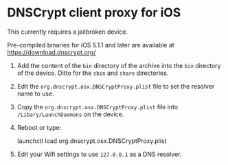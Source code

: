 
DNSCrypt client proxy for iOS
=============================

This currently requires a jailbroken device.

Pre-compiled binaries for iOS 5.1.1 and later are available at
https://download.dnscrypt.org/

1) Add the content of the `bin` directory of the archive into the `bin`
directory of the device. Ditto for the `sbin` and `share` directories.

2) Edit the `org.dnscrypt.osx.DNSCryptProxy.plist` file to set the
resolver name to use.

3) Copy the `org.dnscrypt.osx.DNSCryptProxy.plist` file into
`/Libary/LaunchDaemons` on the device.

4) Reboot or type:

    launchctl load org.dnscrypt.osx.DNSCryptProxy.plist

5) Edit your Wifi settings to use `127.0.0.1` as a DNS resolver.

